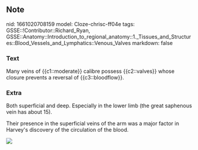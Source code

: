 ## Note
nid: 1661020708159
model: Cloze-chrisc-ff04e
tags: GSSE::!Contributor::Richard_Ryan, GSSE::Anatomy::Introduction_to_regional_anatomy::1._Tissues_and_Structures::Blood_Vessels_and_Lymphatics::Venous_Valves
markdown: false

### Text
<div class="toggle">
  Many veins of {{c1::moderate}} calibre possess {{c2::valves}}
  whose closure prevents a reversal of {{c3::bloodflow}}.
</div>

### Extra
<p id="f5682e38-029a-4d4b-84a9-9c05c61d6973" class="">Both
superficial and deep. Especially in the lower limb (the great
saphenous vein has about 15).
<p id="75baa2db-e81e-4c9e-a22b-225d538d60a1" class="">Their
presence in the superficial veins of the arm was a major factor in
Harvey's discovery of the circulation of the blood.
<p id="75baa2db-e81e-4c9e-a22b-225d538d60a1" class=""><img src= 
"cvs_one_way_valves_veins.gif">
